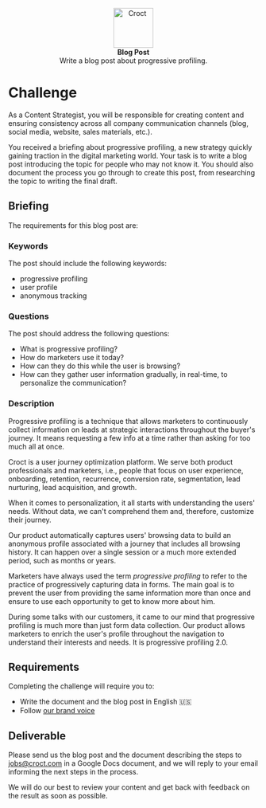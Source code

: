 <p align="center">
    <a href="https://croct.com">
      <img src="https://cdn.croct.io/brand/logo/repo-icon-green.svg" alt="Croct" height="80"/>
    </a>
    <br />
    <strong>Blog Post</strong>
    <br />
    Write a blog post about progressive profiling.
</p>

# Challenge

As a Content Strategist, you will be responsible for creating content and ensuring consistency across all company
communication channels (blog, social media, website, sales materials, etc.).

You received a briefing about progressive profiling, a new strategy quickly gaining traction in the digital marketing
world. Your task is to write a blog post introducing the topic for people who may not know it. You should also document
the process you go through to create this post, from researching the topic to writing the final draft.

## Briefing

The requirements for this blog post are:

### Keywords

The post should include the following keywords:

- progressive profiling
- user profile
- anonymous tracking

### Questions

The post should address the following questions:

- What is progressive profiling?
- How do marketers use it today?
- How can they do this while the user is browsing?
- How can they gather user information gradually, in real-time, to personalize the communication?

### Description

Progressive profiling is a technique that allows marketers to continuously collect information on leads at strategic
interactions throughout the buyer's journey. It means requesting a few info at a time rather than asking for too much
all at once.

Croct is a user journey optimization platform. We serve both product professionals and marketers, i.e., people that
focus on user experience, onboarding, retention, recurrence, conversion rate, segmentation, lead nurturing, lead
acquisition, and growth.

When it comes to personalization, it all starts with understanding the users' needs. Without data, we can't comprehend
them and, therefore, customize their journey.

Our product automatically captures users' browsing data to build an anonymous profile associated with a journey that
includes all browsing history. It can happen over a single session or a much more extended period, such as months or
years.

Marketers have always used the term _progressive profiling_ to refer to the practice of progressively capturing data in
forms. The main goal is to prevent the user from providing the same information more than once and ensure to use each
opportunity to get to know more about him.

During some talks with our customers, it came to our mind that progressive profiling is much more than just form data
collection. Our product allows marketers to enrich the user's profile throughout the navigation to understand their
interests and needs. It is progressive profiling 2.0.

## Requirements

Completing the challenge will require you to:

- Write the document and the blog post in English 🇺🇸
- Follow [our brand voice](https://croct.link/brand-voice)

## Deliverable

Please send us the blog post and the document describing the steps to [jobs@croct.com](mailto:jobs@croct.com) in a
Google Docs document, and we will reply to your email informing the next steps in the process.

We will do our best to review your content and get back with feedback on the result as soon as possible.
